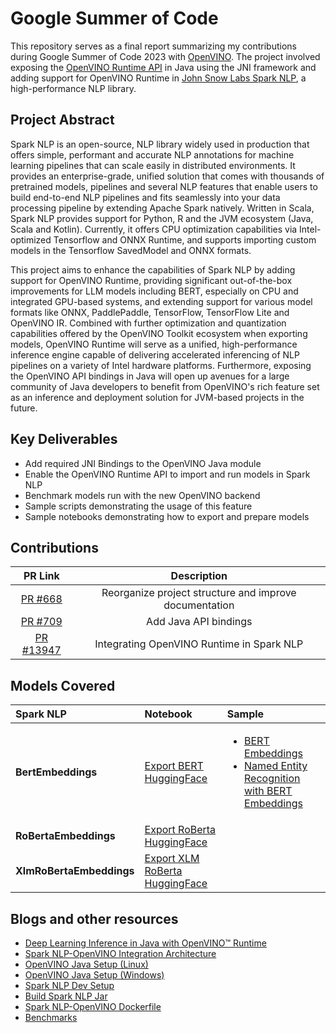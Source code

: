 # Google Summer of Code

This repository serves as a final report summarizing my contributions during Google Summer of Code 2023 with [OpenVINO](https://github.com/openvinotoolkit/openvino). The project involved exposing the [OpenVINO Runtime API](https://docs.openvino.ai/2023.1/openvino_docs_OV_UG_OV_Runtime_User_Guide.html) in Java using the JNI framework and adding support for OpenVINO Runtime in [John Snow Labs Spark NLP](https://github.com/JohnSnowLabs/spark-nlp/tree/master), a high-performance NLP library. 

## Project Abstract

Spark NLP is an open-source, NLP library widely used in production that offers simple, performant and accurate NLP annotations for machine learning pipelines that can scale easily in distributed environments. It provides an enterprise-grade, unified solution that comes with thousands of pretrained models, pipelines and several NLP features that enable users to build end-to-end NLP pipelines and fits seamlessly into your data processing pipeline by extending Apache Spark natively. Written in Scala, Spark NLP provides support for Python, R and the JVM ecosystem (Java, Scala and Kotlin). Currently, it offers CPU optimization capabilities via Intel-optimized Tensorflow and ONNX Runtime, and supports importing custom models in the Tensorflow SavedModel and ONNX formats.

This project aims to enhance the capabilities of Spark NLP by adding support for OpenVINO Runtime, providing significant out-of-the-box improvements for LLM models including BERT, especially on CPU and integrated GPU-based systems, and extending support for various model formats like ONNX, PaddlePaddle, TensorFlow, TensorFlow Lite and OpenVINO IR. Combined with further optimization and quantization capabilities offered by the OpenVINO Toolkit ecosystem when exporting models, OpenVINO Runtime will serve as a unified, high-performance inference engine capable of delivering accelerated inferencing of NLP pipelines on a variety of Intel hardware platforms. Furthermore, exposing the OpenVINO API bindings in Java will open up avenues for a large community of Java developers to benefit from OpenVINO's rich feature set as an inference and deployment solution for JVM-based projects in the future.

## Key Deliverables

- Add required JNI Bindings to the OpenVINO Java module 
- Enable the OpenVINO Runtime API to import and run models in Spark NLP
- Benchmark models run with the new OpenVINO backend
- Sample scripts demonstrating the usage of this feature 
- Sample notebooks demonstrating how to export and prepare models 

## Contributions

| PR Link   | Description  | 
| :--------: | :---------:|
| [PR #668](https://github.com/openvinotoolkit/openvino_contrib/pull/668) | Reorganize project structure and improve documentation | 
| [PR #709](https://github.com/openvinotoolkit/openvino_contrib/pull/709) | Add Java API bindings |
| [PR #13947](https://github.com/JohnSnowLabs/spark-nlp/pull/13947) | Integrating OpenVINO Runtime in Spark NLP | 

## Models Covered

| Spark NLP | Notebook  | Sample |
| :-- | :-- | :-- |
| **BertEmbeddings** | [Export BERT HuggingFace](https://github.com/rajatkrishna/google-summer-of-code/blob/main/notebooks/Export_BERT_HuggingFace.ipynb) | <ul><li>[BERT Embeddings](https://github.com/rajatkrishna/google-summer-of-code/blob/main/docs/spark-nlp/samples/bert-embeddings/sparknlp-bert-embeddings-ov.md)</li><li>[Named Entity Recognition with BERT Embeddings](https://github.com/rajatkrishna/google-summer-of-code/blob/main/docs/spark-nlp/samples/bert-ner/spark-nlp-bert-ov-ner.md)</li></ul> |
| **RoBertaEmbeddings** | [Export RoBerta HuggingFace](https://github.com/rajatkrishna/google-summer-of-code/blob/main/notebooks/Export_RoBERTa_HuggingFace.ipynb) |
| **XlmRoBertaEmbeddings** | [Export XLM RoBerta HuggingFace](https://github.com/rajatkrishna/google-summer-of-code/blob/main/notebooks/Export_XLM_RoBERTa_HuggingFace.ipynb) |

## Blogs and other resources

- [Deep Learning Inference in Java with OpenVINO™ Runtime](https://medium.com/openvino-toolkit/deep-learning-inference-in-java-with-openvino-runtime-2ed8fe0b4897)
- [Spark NLP-OpenVINO Integration Architecture](https://github.com/rajatkrishna/google-summer-of-code/blob/main/docs/spark-nlp/sparknlp-openvino.md)
- [OpenVINO Java Setup (Linux)](https://github.com/rajatkrishna/google-summer-of-code/blob/main/docs/openvino/build-ov-lin.md)
- [OpenVINO Java Setup (Windows)](https://github.com/rajatkrishna/google-summer-of-code/blob/main/docs/openvino/build-ov-win.md)
- [Spark NLP Dev Setup](https://github.com/rajatkrishna/google-summer-of-code/blob/main/docs/spark-nlp/spark-nlp-dev.md)
- [Build Spark NLP Jar](https://github.com/rajatkrishna/google-summer-of-code/blob/main/docs/spark-nlp/spark-nlp-jar.md)
- [Spark NLP-OpenVINO Dockerfile](https://github.com/rajatkrishna/google-summer-of-code/blob/main/Dockerfile)
- [Benchmarks](https://github.com/rajatkrishna/google-summer-of-code/blob/main/benchmarks/README.md)